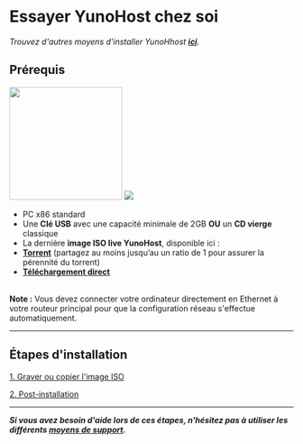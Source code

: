 # Essayer YunoHost chez soi

*Trouvez d'autres moyens d'installer YunoHhost **[ici](/install_fr)**.*

## Prérequis

<img src="https://yunohost.org/images/laptop.png" width=200>
<img src="https://yunohost.org/images/usb_key.png">

* PC x86 standard
* Une **Clé USB** avec une capacité minimale de 2GB **OU** un **CD vierge** classique
* La dernière **image ISO live YunoHost**, disponible ici : 
 * **[Torrent](http://build.yunohost.org/yunohost-live.iso.torrent)** (partagez au moins jusqu’au un ratio de 1 pour assurer la pérennité du torrent)
 * **[Téléchargement direct](http://build.yunohost.org/yunohost-live.iso)**

<br>
<div class="alert alert-warning" markdown="1">
<strong>Note :</strong>  Vous devez connecter votre ordinateur directement en Ethernet à votre routeur principal pour que la configuration réseau s'effectue automatiquement.
</div>

---


## Étapes d'installation

<a class="btn btn-lg btn-default" href="/burn_or_copy_iso_fr">1. Graver ou copier l'image ISO</a>

<a class="btn btn-lg btn-default" href="/postinstall_fr">2. Post-installation</a>



---

***Si vous avez besoin d'aide lors de ces étapes, n'hésitez pas à utiliser les différents [moyens de support](/support_fr).***
